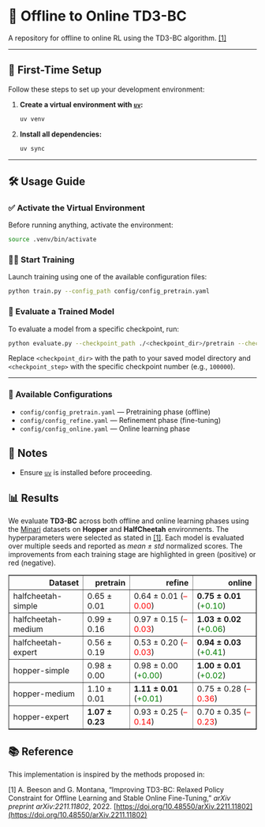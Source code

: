 # 🧠 Offline to Online TD3-BC

A repository for offline to online RL using the TD3-BC algorithm. [\[1\]](#ref)

---

## 🚀 First-Time Setup

Follow these steps to set up your development environment:

1. **Create a virtual environment with [`uv`](https://github.com/astral-sh/uv):**

   ```bash
   uv venv
   ```

2. **Install all dependencies:**

   ```bash
   uv sync
   ```

---

## 🛠️ Usage Guide

### ✅ Activate the Virtual Environment

Before running anything, activate the environment:

```bash
source .venv/bin/activate
```

### 🏋️‍♀️ Start Training

Launch training using one of the available configuration files:

```bash
python train.py --config_path config/config_pretrain.yaml
```

### 🧪 Evaluate a Trained Model

To evaluate a model from a specific checkpoint, run:

```bash
python evaluate.py --checkpoint_path ./<checkpoint_dir>/pretrain --checkpoint <checkpoint_step>
```

Replace `<checkpoint_dir>` with the path to your saved model directory and `<checkpoint_step>` with the specific checkpoint number (e.g., `100000`).

---

### 📁 Available Configurations

* `config/config_pretrain.yaml` — Pretraining phase (offline)
* `config/config_refine.yaml` — Refinement phase (fine-tuning)
* `config/config_online.yaml` — Online learning phase

## 📌 Notes

* Ensure [`uv`](https://github.com/astral-sh/uv) is installed before proceeding.


## 📊 Results

We evaluate **TD3-BC** across both offline and online learning phases using the [Minari](https://github.com/Farama-Foundation/Minari) datasets on **Hopper** and **HalfCheetah** environments. The hyperparameters were selected as stated in [\[1\]](#ref). Each model is evaluated over multiple seeds and reported as *mean ± std* normalized scores. The improvements from each training stage are highlighted in green (positive) or red (negative).

<table border="1" class="dataframe">
  <thead>
    <tr style="text-align: right;">
      <th>Dataset</th>
      <th>pretrain</th>
      <th>refine</th>
      <th>online</th>
    </tr>
  </thead>
  <tbody>
    <tr>
      <td>halfcheetah-simple</td>
      <td>0.65 ± 0.01</td>
      <td>0.64 ± 0.01 (<span style='color:red'>–0.00</span>)</td>
      <td><b>0.75 ± 0.01</b> (<span style='color:green'>+0.10</span>)</td>
    </tr>
    <tr>
      <td>halfcheetah-medium</td>
      <td>0.99 ± 0.16</td>
      <td>0.97 ± 0.15 (<span style='color:red'>–0.03</span>)</td>
      <td><b>1.03 ± 0.02</b> (<span style='color:green'>+0.06</span>)</td>
    </tr>
    <tr>
      <td>halfcheetah-expert</td>
      <td>0.56 ± 0.19</td>
      <td>0.53 ± 0.20 (<span style='color:red'>–0.03</span>)</td>
      <td><b>0.94 ± 0.03</b> (<span style='color:green'>+0.41</span>)</td>
    </tr>
    <tr>
      <td>hopper-simple</td>
      <td>0.98 ± 0.00</td>
      <td>0.98 ± 0.00 (<span style='color:green'>+0.00</span>)</td>
      <td><b>1.00 ± 0.01</b> (<span style='color:green'>+0.02</span>)</td>
    </tr>
    <tr>
      <td>hopper-medium</td>
      <td>1.10 ± 0.01</td>
      <td><b>1.11 ± 0.01</b> (<span style='color:green'>+0.01</span>)</td>
      <td>0.75 ± 0.28 (<span style='color:red'>–0.36</span>)</td>
    </tr>
    <tr>
      <td>hopper-expert</td>
      <td><b>1.07 ± 0.23</b></td>
      <td>0.93 ± 0.25 (<span style='color:red'>–0.14</span>)</td>
      <td>0.70 ± 0.35 (<span style='color:red'>–0.23</span>)</td>
    </tr>
  </tbody>
</table>

## 📚 Reference

This implementation is inspired by the methods proposed in:

<a name="ref">\[1]</a> A. Beeson and G. Montana, “Improving TD3-BC: Relaxed Policy Constraint for Offline Learning and Stable Online Fine-Tuning,” *arXiv preprint arXiv:2211.11802*, 2022. [https://doi.org/10.48550/arXiv.2211.11802](https://doi.org/10.48550/arXiv.2211.11802)